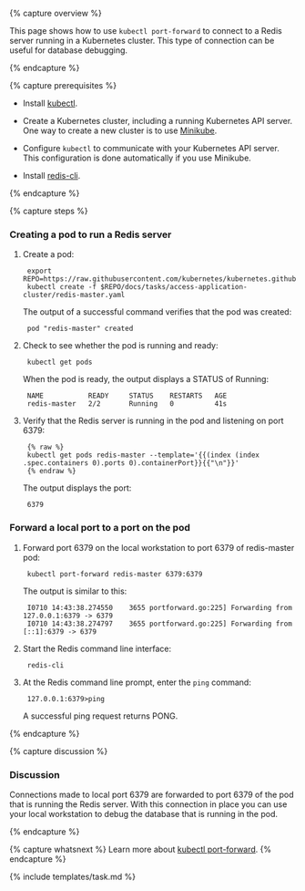 ---
---

{% capture overview %}

This page shows how to use `kubectl port-forward` to connect to a Redis
server running in a Kubernetes cluster. This type of connection can be useful
for database debugging.

{% endcapture %}


{% capture prerequisites %}

* Install [kubectl](http://kubernetes.io/docs/user-guide/prereqs).

* Create a Kubernetes cluster, including a running Kubernetes
  API server. One way to create a new cluster is to use
  [Minikube](/docs/getting-started-guides/minikube).

* Configure `kubectl` to communicate with your Kubernetes API server. This
  configuration is done automatically if you use Minikube.

* Install [redis-cli](http://redis.io/topics/rediscli).

{% endcapture %}


{% capture steps %}

### Creating a pod to run a Redis server

1. Create a pod:

        export REPO=https://raw.githubusercontent.com/kubernetes/kubernetes.github.io/master
        kubectl create -f $REPO/docs/tasks/access-application-cluster/redis-master.yaml

    The output of a successful command verifies that the pod was created:

        pod "redis-master" created

1. Check to see whether the pod is running and ready:

        kubectl get pods

    When the pod is ready, the output displays a STATUS of Running:

        NAME           READY     STATUS    RESTARTS   AGE
        redis-master   2/2       Running   0          41s

1. Verify that the Redis server is running in the pod and listening on port 6379:

        {% raw %}
        kubectl get pods redis-master --template='{{(index (index .spec.containers 0).ports 0).containerPort}}{{"\n"}}'
        {% endraw %}

    The output displays the port:

        6379

### Forward a local port to a port on the pod

1. Forward port 6379 on the local workstation to port 6379 of redis-master pod:

        kubectl port-forward redis-master 6379:6379

    The output is similar to this:

        I0710 14:43:38.274550    3655 portforward.go:225] Forwarding from 127.0.0.1:6379 -> 6379
        I0710 14:43:38.274797    3655 portforward.go:225] Forwarding from [::1]:6379 -> 6379

1. Start the Redis command line interface:

        redis-cli

1. At the Redis command line prompt, enter the `ping` command:

        127.0.0.1:6379>ping

    A successful ping request returns PONG.

{% endcapture %}


{% capture discussion %}

### Discussion

Connections made to local port 6379 are forwarded to port 6379 of the pod that
is running the Redis server. With this connection in place you can use your
local workstation to debug the database that is running in the pod.

{% endcapture %}


{% capture whatsnext %}
Learn more about [kubectl port-forward](/docs/user-guide/kubectl/kubectl_port-forward/).
{% endcapture %}


{% include templates/task.md %}
